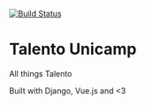 [![Build Status](https://travis-ci.com/TalentoUnicamp/my.svg?branch=master)](https://travis-ci.com/TalentoUnicamp/my)


# Talento Unicamp

All things Talento

Built with Django, Vue.js and <3
